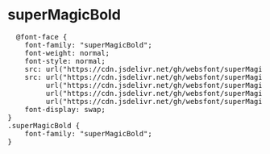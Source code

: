 # superMagicBold

<pre>
  @font-face {
    font-family: "superMagicBold";
    font-weight: normal;
    font-style: normal;
    src: url("https://cdn.jsdelivr.net/gh/websfont/superMagicBold/superMagicBold.eot");
    src: url("https://cdn.jsdelivr.net/gh/websfont/superMagicBold/superMagicBold.eot?#iefix") format("embedded-opentype"),
         url("https://cdn.jsdelivr.net/gh/websfont/superMagicBold/superMagicBold.woff2") format("woff2"),
         url("https://cdn.jsdelivr.net/gh/websfont/superMagicBold/superMagicBold.woff") format("woff"),
         url("https://cdn.jsdelivr.net/gh/websfont/superMagicBold/superMagicBold.ttf") format("truetype");
    font-display: swap;
} 
.superMagicBold {
    font-family: "superMagicBold";
}
</pre>
